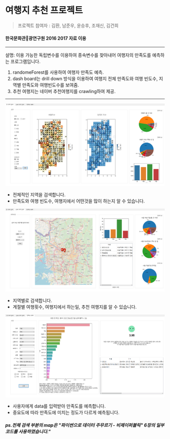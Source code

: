 # 여행지 추천 프로젝트

> 프로젝트 참여자 : 김환, 남준우, 윤승후, 조재신, 김건희

#### 한국문화관광연구원 2016 2017 자료 이용

---

설명:
이용 가능한 독립변수를 이용하여
종속변수를 찾아내어 여행자의 만족도를 예측하는 프로그램입니다.

1. randomeForest를 사용하여 여행자 만족도 예측.
2. dash board는 drill down 방식을 이용하여 여행지 전체 만족도와 여행 빈도수, 지역별 만족도와 여행빈도수를 보여줌.
3. 추천 여행지는 네이버 추천여행지를 crawling하여 제공.

---

![Alt text](image/searchAll.png)

- 전체적인 지역을 검색합니다.
- 만족도와 여행 빈도수, 여행지에서 어떤것을 많이 하는지 알 수 있습니다.

![Alt text](image/searchcity.png)

- 지역별로 검색합니다.
- 계절별 여행횟수, 여행지에서 하는일, 추천 여행지를 알 수 있습니다.

![Alt text](image/predictPage.png)

- 사용자에게 data를 입력받아 만족도를 예측합니다.
- 중요도에 따라 만족도에 미치는 정도가 다르게 예측됩니다.

##### ps.전체 검색 부분의 map은 "파이썬으로 데이터 주무르기 - 비제이퍼블릭" 6장의 일부 코드를 사용하였습니다."
